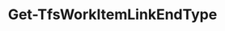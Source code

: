 ﻿---
title: Get-TfsWorkItemLinkEndType
breadcrumbs: [ "WorkItem", "Linking" ]
parent: "WorkItem.Linking"
description: "Gets the work item link end types of a team project collection."
remarks: 
parameterSets: 
  "_All_": [  ] 
  "__AllParameterSets": 
parameters: 
inputs: 
outputs: 
notes: 
relatedLinks: 
  - text: "Online Version:" 
    uri: "https://tfscmdlets.dev/Cmdlets/WorkItem/Linking/Get-TfsWorkItemLinkEndType"
aliases: 
examples: 
---

